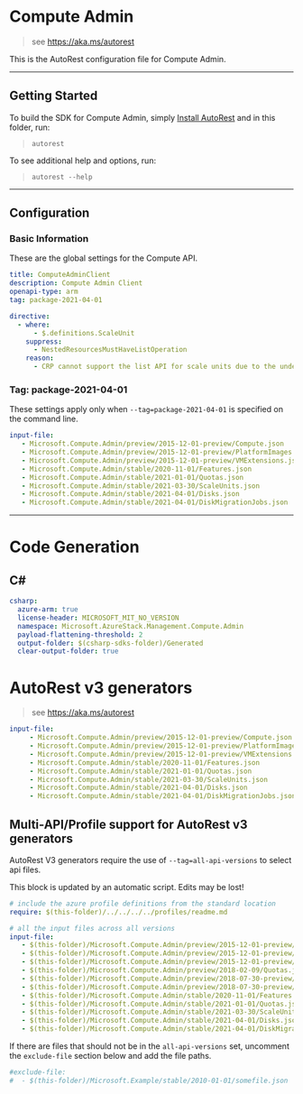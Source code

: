 # Compute Admin

> see https://aka.ms/autorest

This is the AutoRest configuration file for Compute Admin.

---
## Getting Started
To build the SDK for Compute Admin, simply [Install AutoRest](https://aka.ms/autorest/install) and in this folder, run:

> `autorest`

To see additional help and options, run:

> `autorest --help`
---

## Configuration


### Basic Information
These are the global settings for the Compute API.

``` yaml
title: ComputeAdminClient
description: Compute Admin Client
openapi-type: arm
tag: package-2021-04-01

directive:
  - where:
      - $.definitions.ScaleUnit
    suppress:
      - NestedResourcesMustHaveListOperation
    reason:
      - CRP cannot support the list API for scale units due to the undesired load that would inflict on the system
```

### Tag: package-2021-04-01

These settings apply only when `--tag=package-2021-04-01` is specified on the command line.

``` yaml $(tag) == 'package-2021-04-01'
input-file:
   - Microsoft.Compute.Admin/preview/2015-12-01-preview/Compute.json
   - Microsoft.Compute.Admin/preview/2015-12-01-preview/PlatformImages.json
   - Microsoft.Compute.Admin/preview/2015-12-01-preview/VMExtensions.json
   - Microsoft.Compute.Admin/stable/2020-11-01/Features.json
   - Microsoft.Compute.Admin/stable/2021-01-01/Quotas.json
   - Microsoft.Compute.Admin/stable/2021-03-30/ScaleUnits.json
   - Microsoft.Compute.Admin/stable/2021-04-01/Disks.json
   - Microsoft.Compute.Admin/stable/2021-04-01/DiskMigrationJobs.json
```

---
# Code Generation

## C#

``` yaml $(csharp)
csharp:
  azure-arm: true
  license-header: MICROSOFT_MIT_NO_VERSION
  namespace: Microsoft.AzureStack.Management.Compute.Admin
  payload-flattening-threshold: 2
  output-folder: $(csharp-sdks-folder)/Generated
  clear-output-folder: true
```

# AutoRest v3 generators

> see https://aka.ms/autorest

``` yaml
input-file:  
     - Microsoft.Compute.Admin/preview/2015-12-01-preview/Compute.json
     - Microsoft.Compute.Admin/preview/2015-12-01-preview/PlatformImages.json
     - Microsoft.Compute.Admin/preview/2015-12-01-preview/VMExtensions.json
     - Microsoft.Compute.Admin/stable/2020-11-01/Features.json
     - Microsoft.Compute.Admin/stable/2021-01-01/Quotas.json
     - Microsoft.Compute.Admin/stable/2021-03-30/ScaleUnits.json
     - Microsoft.Compute.Admin/stable/2021-04-01/Disks.json
     - Microsoft.Compute.Admin/stable/2021-04-01/DiskMigrationJobs.json
```

## Multi-API/Profile support for AutoRest v3 generators 

AutoRest V3 generators require the use of `--tag=all-api-versions` to select api files.

This block is updated by an automatic script. Edits may be lost!

``` yaml $(tag) == 'all-api-versions' /* autogenerated */
# include the azure profile definitions from the standard location
require: $(this-folder)/../../../../profiles/readme.md

# all the input files across all versions
input-file:
   - $(this-folder)/Microsoft.Compute.Admin/preview/2015-12-01-preview/Compute.json
   - $(this-folder)/Microsoft.Compute.Admin/preview/2015-12-01-preview/PlatformImages.json
   - $(this-folder)/Microsoft.Compute.Admin/preview/2015-12-01-preview/VMExtensions.json
   - $(this-folder)/Microsoft.Compute.Admin/preview/2018-02-09/Quotas.json
   - $(this-folder)/Microsoft.Compute.Admin/preview/2018-07-30-preview/Disks.json
   - $(this-folder)/Microsoft.Compute.Admin/preview/2018-07-30-preview/DiskMigrationJobs.json
   - $(this-folder)/Microsoft.Compute.Admin/stable/2020-11-01/Features.json
   - $(this-folder)/Microsoft.Compute.Admin/stable/2021-01-01/Quotas.json
   - $(this-folder)/Microsoft.Compute.Admin/stable/2021-03-30/ScaleUnits.json
   - $(this-folder)/Microsoft.Compute.Admin/stable/2021-04-01/Disks.json
   - $(this-folder)/Microsoft.Compute.Admin/stable/2021-04-01/DiskMigrationJobs.json
```

If there are files that should not be in the `all-api-versions` set, 
uncomment the  `exclude-file` section below and add the file paths.

``` yaml $(tag) == 'all-api-versions'
#exclude-file: 
#  - $(this-folder)/Microsoft.Example/stable/2010-01-01/somefile.json
```

